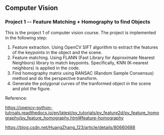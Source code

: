 ## Computer Vision ##

### Project 1 -- Feature Matching + Homography to find Objects ###



This is the project 1 of computer vision course. The project is implemented in the following step:

1. Feature extraction. Using OpenCV SIFT algorithm to extract the features of the keypoints in the object and the scene.
2. Feature matching. Using FLANN (Fast Library for Approximate Nearest Neighbors) library to match keypoints. Specifically, KNN (K-nearest neighbors) is applied in the code.
3. Find homography matrix using RANSAC (Random Sample Consensus) method and do the perspective transform.
4. Generate the polygonal curves of the tranformed object in the scene and plot the figure.



Reference:

https://opencv-python-tutroals.readthedocs.io/en/latest/py_tutorials/py_feature2d/py_feature_homography/py_feature_homography.html#feature-homography

https://blog.csdn.net/HuangZhang_123/article/details/80660688